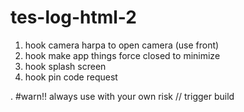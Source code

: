 # tes-log-html-2

1. hook camera harpa to open camera (use front)
2. hook make app things force closed to minimize
3. hook splash screen
4. hook pin code request

. 
#warn!!
always use with your own risk 
// trigger build
